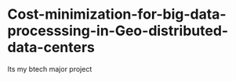 # Cost-minimization-for-big-data-processsing-in-Geo-distributed-data-centers
Its my btech major project

